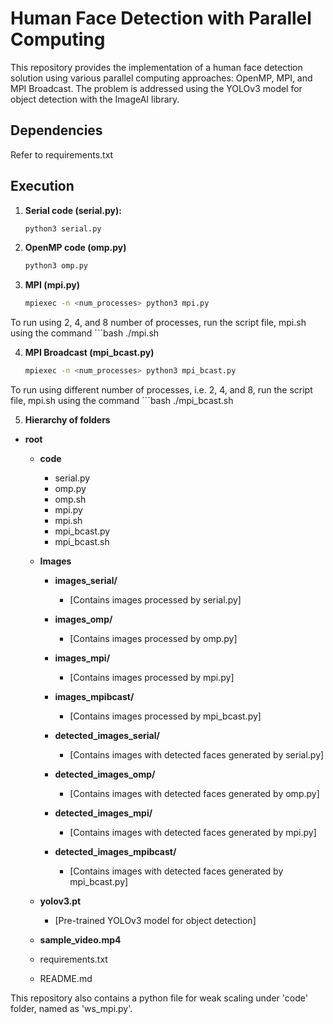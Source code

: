 # Human Face Detection with Parallel Computing

This repository provides the implementation of a human face detection solution using various parallel computing approaches: OpenMP, MPI, and MPI Broadcast. The problem is addressed using the YOLOv3 model for object detection with the ImageAI library.

## Dependencies
Refer to requirements.txt

## Execution

1. **Serial code (serial.py):**
   ```bash
   python3 serial.py

2. **OpenMP code (omp.py)**
    ```bash
    python3 omp.py

3. **MPI (mpi.py)**
    ```bash
    mpiexec -n <num_processes> python3 mpi.py

To run using 2, 4, and 8 number of processes, run the script file, mpi.sh using the command
    ```bash
    ./mpi.sh

4. **MPI Broadcast (mpi_bcast.py)**
    ```bash
    mpiexec -n <num_processes> python3 mpi_bcast.py

To run using different number of processes, i.e. 2, 4, and 8, run the script file, mpi.sh using the command
    ```bash
    ./mpi_bcast.sh

5. **Hierarchy of folders**

- **root**
    - **code**
        - serial.py
        - omp.py
        - omp.sh
        - mpi.py
        - mpi.sh
        - mpi_bcast.py
        - mpi_bcast.sh

    - **Images**
        - **images_serial/**
            - [Contains images processed by serial.py]
        - **images_omp/**
            - [Contains images processed by omp.py]
        - **images_mpi/**
            - [Contains images processed by mpi.py]
        - **images_mpibcast/**
            - [Contains images processed by mpi_bcast.py]

        - **detected_images_serial/**
            - [Contains images with detected faces generated by serial.py]
        - **detected_images_omp/**
            - [Contains images with detected faces generated by omp.py]
        - **detected_images_mpi/**
            - [Contains images with detected faces generated by mpi.py]
        - **detected_images_mpibcast/**
            - [Contains images with detected faces generated by mpi_bcast.py]

    - **yolov3.pt**
        - [Pre-trained YOLOv3 model for object detection]

    - **sample_video.mp4**
    - requirements.txt
    - README.md

This repository also contains a python file for weak scaling under 'code' folder, named as 'ws_mpi.py'.
